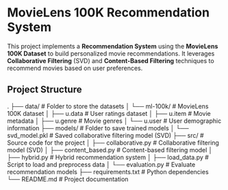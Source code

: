 # MovieLens 100K Recommendation System

This project implements a **Recommendation System** using the **MovieLens 100K Dataset** to build personalized movie recommendations. It leverages **Collaborative Filtering** (SVD) and **Content-Based Filtering** techniques to recommend movies based on user preferences.

## **Project Structure**
. ├── data/ # Folder to store the datasets │ └── ml-100k/ # MovieLens 100K dataset │ ├── u.data # User ratings dataset │ ├── u.item # Movie metadata │ ├── u.genre # Movie genres │ └── u.user # User demographic information ├── models/ # Folder to save trained models │ └── svd_model.pkl # Saved collaborative filtering model (SVD) ├── src/ # Source code for the project │ ├── collaborative.py # Collaborative filtering model (SVD) │ ├── content_based.py # Content-based filtering model │ ├── hybrid.py # Hybrid recommendation system │ ├── load_data.py # Script to load and preprocess data │ └── evaluation.py # Evaluate recommendation models ├── requirements.txt # Python dependencies └── README.md # Project documentation
